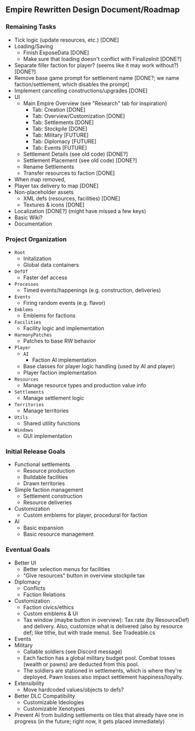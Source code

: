 
## Empire Rewritten Design Document/Roadmap

### Remaining Tasks
- Tick logic (update resources, etc.) [DONE]
- Loading/Saving
	- Finish ExposeData [DONE]
	- Make sure that loading doesn't conflict with FinalizeInit [DONE?]
- Separate filler faction for player? (seems like it may work without?) [DONE?]
- Remove base game prompt for settlement name [DONE?; we name faction/settlement, which disables the prompt]
- Implement cancelling constructions/upgrades [DONE]
- UI
	- Main Empire Overview (see "Research" tab for inspiration)
	    - Tab: Creation [DONE]
		- Tab: Overview/Customization [DONE]
		- Tab: Settlements [DONE]
		- Tab: Stockpile [DONE]
		- Tab: Military [FUTURE]
		- Tab: Diplomacy [FUTURE]
		- Tab: Events [FUTURE]
	- Settlement Details (see old code) [DONE?]
	- Settlement Placement (see old code) [DONE?]
	- Rename Settlements
	- Transfer resources to faction [DONE]
- When map removed, 
- Player tax delivery to map [DONE]
- Non-placeholder assets		
	- XML defs (resources, facilities) [DONE]
	- Textures & icons [DONE]
- Localization [DONE?] (might have missed a few keys)
- Basic Wiki?
- Documentation

### Project Organization
- `Root`
	- Initalization
	- Global data containers
- `DefOf`
	- Faster def access
- `Processes`
	- Timed events/happenings (e.g. construction, deliveries)
- `Events`
	- Firing random events (e.g. flavor)
- `Emblems`
	- Emblems for factions
- `Facilities`
	- Facility logic and implementation
- `HarmonyPatches`
	- Patches to base RW behavior
- `Player`
	- `AI`
		- Faction AI implementation
	- Base classes for player logic handling (used by AI and player)
	- Player faction implementation
- `Resources`
	- Manage resource types and production value info
- `Settlements`
	- Manage settlement logic
- `Territories`
	- Manage territories
- `Utils`
	- Shared utility functions
- `Windows`
	- GUI implementation
### Initial Release Goals
- Functional settlements
	- Resource production
	- Buildable facilities
	- Drawn territories
- Simple faction management
	- Settlement construction
	- Resource deliveries
- Customization
	- Custom emblems for player, procedural for faction
- AI		
	- Basic expansion
	- Basic resource management

### Eventual Goals
- Better UI
	- Better selection menus for facilities
	- "Give resources" button in overview stockpile tax
- Diplomacy
	- Conflicts
	- Faction Relations
- Customization
	- Faction civics/ethics
	- Custom emblems & UI
	- Tax window (maybe button in overview): Tax rate (by ResourceDef) and delivery. Also, customize what is delivered (also by resource def; like tithe, but with trade menu). See Tradeable.cs
- Events
- Military
	- Callable soldiers (see Discord message)
	- Each faction has a global military budget pool. Combat losses (wealth or pawns) are deducted from this pool.
	- The soldiers are stationed in settlements, which is where they're deployed. Pawn losses also impact settlement happiness/loyalty.
- Extensibility
	- Move hardcoded values/objects to defs?
- Better DLC Compatibility
	- Customizable Ideologies
	- Customizable Xenotypes
- Prevent AI from building settlements on tiles that already have one in progress (in the future; right now, it gets placed immediately)